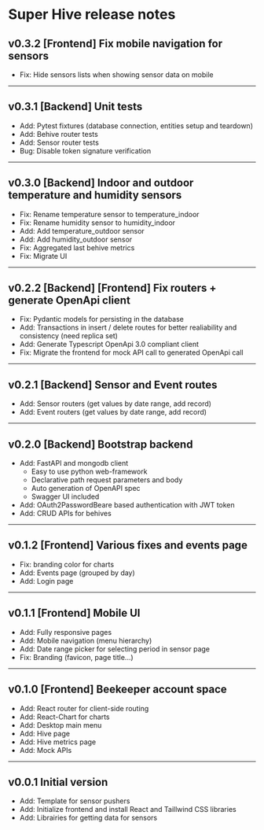 # Super Hive release notes

## v0.3.2 [Frontend] Fix mobile navigation for sensors

- Fix: Hide sensors lists when showing sensor data on mobile

---

## v0.3.1 [Backend] Unit tests

- Add: Pytest fixtures (database connection, entities setup and teardown)
- Add: Behive router tests
- Add: Sensor router tests
- Bug: Disable token signature verification

---

## v0.3.0 [Backend] Indoor and outdoor temperature and humidity sensors

- Fix: Rename temperature sensor to temperature_indoor
- Fix: Rename humidity sensor to humidity_indoor
- Add: Add temperature_outdoor sensor
- Add: Add humidity_outdoor sensor
- Fix: Aggregated last behive metrics
- Fix: Migrate UI

---

## v0.2.2 [Backend] [Frontend] Fix routers + generate OpenApi client

- Fix: Pydantic models for persisting in the database
- Add: Transactions in insert / delete routes for better realiability and consistency (need replica set)
- Add: Generate Typescript OpenApi 3.0 compliant client
- Fix: Migrate the frontend for mock API call to generated OpenApi call

---

## v0.2.1 [Backend] Sensor and Event routes

- Add: Sensor routers (get values by date range, add record)
- Add: Event routers (get values by date range, add record)

---

## v0.2.0 [Backend] Bootstrap backend

- Add: FastAPI and mongodb client
  - Easy to use python web-framework
  - Declarative path request parameters and body
  - Auto generation of OpenAPI spec
  - Swagger UI included
- Add: OAuth2PasswordBeare based authentication with JWT token
- Add: CRUD APIs for behives

---

## v0.1.2 [Frontend] Various fixes and events page

- Fix: branding color for charts
- Add: Events page (grouped by day)
- Add: Login page

---

## v0.1.1 [Frontend] Mobile UI

- Add: Fully responsive pages
- Add: Mobile navigation (menu hierarchy)
- Add: Date range picker for selecting period in sensor page
- Fix: Branding (favicon, page title...)

---

## v0.1.0 [Frontend] Beekeeper account space

- Add: React router for client-side routing
- Add: React-Chart for charts
- Add: Desktop main menu
- Add: Hive page
- Add: Hive metrics page
- Add: Mock APIs

---

## v0.0.1 Initial version

- Add: Template for sensor pushers
- Add: Initialize frontend and install React and Taillwind CSS libraries
- Add: Librairies for getting data for sensors

